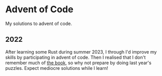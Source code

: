 # Advent of Code
My solutions to advent of code.

## 2022
After learning some Rust during summer 2023, I through I'd improve my skills by participating in advent of code.
Then I realised that I don't remember much of [the book]("https://doc.rust-lang.org/stable/book/"), so why not prepare by doing last year's puzzles.
Expect mediocre solutions while I learn!
